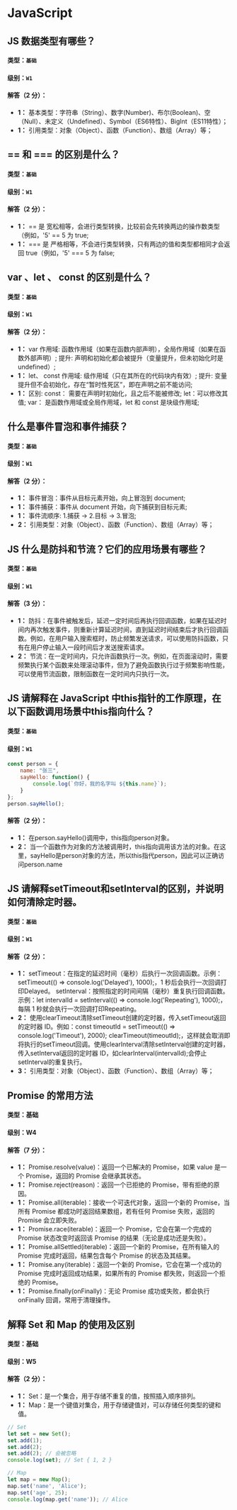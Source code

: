# JavaScript

## JS 数据类型有哪些？
#### 类型：`基础`
#### 级别：`W1`
#### 解答（2 分）：
- **1：** 基本类型：字符串（String）、数字(Number)、布尔(Boolean)、空（Null）、未定义（Undefined）、Symbol（ES6特性）、BigInt（ES11特性）；
- **1：** 引用类型：对象（Object）、函数（Function）、数组（Array）等；

## == 和 === 的区别是什么？
#### 类型：`基础`
#### 级别：`W1`
#### 解答（2 分）：
- **1：** == 是 宽松相等，会进行类型转换，比较前会先转换两边的操作数类型（例如，'5' == 5 为 true;
- **1：** === 是 严格相等，不会进行类型转换，只有两边的值和类型都相同才会返回 true（例如，'5' === 5 为 false;

## var 、let 、 const 的区别是什么？
#### 类型：`基础`
#### 级别：`W1`
#### 解答（2 分）：
- **1：** var 作用域: 函数作用域（如果在函数内部声明），全局作用域（如果在函数外部声明）;
              提升: 声明和初始化都会被提升（变量提升，但未初始化时是 undefined）;
- **1：** let、 const 作用域: 级作用域（只在其所在的代码块内有效）;
          提升: 变量提升但不会初始化，存在“暂时性死区”，即在声明之前不能访问;
- **1：** 区别: 
            const： 需要在声明时初始化，且之后不能被修改;
            let：可以修改其值;
            var： 是函数作用域或全局作用域，let 和 const 是块级作用域;

## 什么是事件冒泡和事件捕获？
#### 类型：`基础`
#### 级别：`W1`
#### 解答（2 分）：
- **1：** 事件冒泡：事件从目标元素开始，向上冒泡到 document;
- **1：** 事件捕获：事件从 document 开始，向下捕获到目标元素;
- **1：** 事件流顺序: 1.捕获 -> 2.目标 -> 3.冒泡;
- **2：** 引用类型：对象（Object）、函数（Function）、数组（Array）等；

## JS 什么是防抖和节流？它们的应用场景有哪些？
#### 类型：`基础`
#### 级别：`W1`
#### 解答（3 分）：
- **1：** 防抖：在事件被触发后，延迟一定时间后再执行回调函数，如果在延迟时间内再次触发事件，则重新计算延迟时间，直到延迟时间结束后才执行回调函数。例如，在用户输入搜索框时，防止频繁发送请求，可以使用防抖函数，只有在用户停止输入一段时间后才发送搜索请求。
- **2：** 节流：在一定时间内，只允许函数执行一次。例如，在页面滚动时，需要频繁执行某个函数来处理滚动事件，但为了避免函数执行过于频繁影响性能，可以使用节流函数，限制函数在一定时间内只执行一次。

## JS 请解释在 JavaScript 中this指针的工作原理，在以下函数调用场景中this指向什么？
#### 类型：`基础`
#### 级别：`W1`
```js
const person = {
    name: "张三",
    sayHello: function() {
        console.log(`你好，我的名字叫 ${this.name}`);
    }
};
person.sayHello();
```
#### 解答（2 分）：
- **1：** 在person.sayHello()调用中，this指向person对象。
- **2：** 当一个函数作为对象的方法被调用时，this指向调用该方法的对象。在这里，sayHello是person对象的方法，所以this指代person，因此可以正确访问person.name

## JS 请解释setTimeout和setInterval的区别，并说明如何清除定时器。
#### 类型：`基础`
#### 级别：`W1`
#### 解答（2 分）：
- **1：** setTimeout：在指定的延迟时间（毫秒）后执行一次回调函数。示例：setTimeout(() => console.log('Delayed'), 1000);，1 秒后会执行一次回调打印Delayed。
setInterval：按照指定的时间间隔（毫秒）重复执行回调函数。示例：let intervalId = setInterval(() => console.log('Repeating'), 1000);，每隔 1 秒就会执行一次回调打印Repeating。
- **2：** 使用clearTimeout清除setTimeout创建的定时器，传入setTimeout返回的定时器 ID。例如：const timeoutId = setTimeout(() => console.log('Timeout'), 2000); clearTimeout(timeoutId);，这样就会取消即将执行的setTimeout回调。使用clearInterval清除setInterval创建的定时器，传入setInterval返回的定时器 ID，如clearInterval(intervalId);会停止setInterval的重复执行。
- **3：** 引用类型：对象（Object）、函数（Function）、数组（Array）等；

## Promise 的常用方法
#### 类型：基础
####  级别：W4
#### 解答（7 分）：
- **1：** Promise.resolve(value)：返回一个已解决的 Promise，如果 value 是一个 Promise，返回的 Promise 会继承其状态。
- **1：** Promise.reject(reason)：返回一个已拒绝的 Promise，带有拒绝的原因。
- **1：** Promise.all(iterable)：接收一个可迭代对象，返回一个新的 Promise，当所有 Promise 都成功时返回结果数组，若有任何 Promise 失败，返回的 Promise 会立即失败。
- **1：** Promise.race(iterable)：返回一个 Promise，它会在第一个完成的 Promise 状态改变时返回该 Promise 的结果（无论是成功还是失败）。
- **1：** Promise.allSettled(iterable)：返回一个新的 Promise，在所有输入的 Promise 完成时返回，结果包含每个 Promise 的状态及其结果。
- **1：** Promise.any(iterable)：返回一个新的 Promise，它会在第一个成功的 Promise 完成时返回成功结果，如果所有的 Promise 都失败，则返回一个拒绝的 Promise。
- **1：** Promise.finally(onFinally)：无论 Promise 成功或失败，都会执行 onFinally 回调，常用于清理操作。

## 解释 Set 和 Map 的使用及区别
#### 类型：基础
####  级别：W5
#### 解答（2 分）：
- **1：** Set：是一个集合，用于存储不重复的值，按照插入顺序排列。
- **1：** Map：是一个键值对集合，用于存储键值对，可以存储任何类型的键和值。
```js
// Set
let set = new Set();
set.add(1);
set.add(2);
set.add(2); // 会被忽略
console.log(set); // Set { 1, 2 }

// Map
let map = new Map();
map.set('name', 'Alice');
map.set('age', 25);
console.log(map.get('name')); // Alice

```

